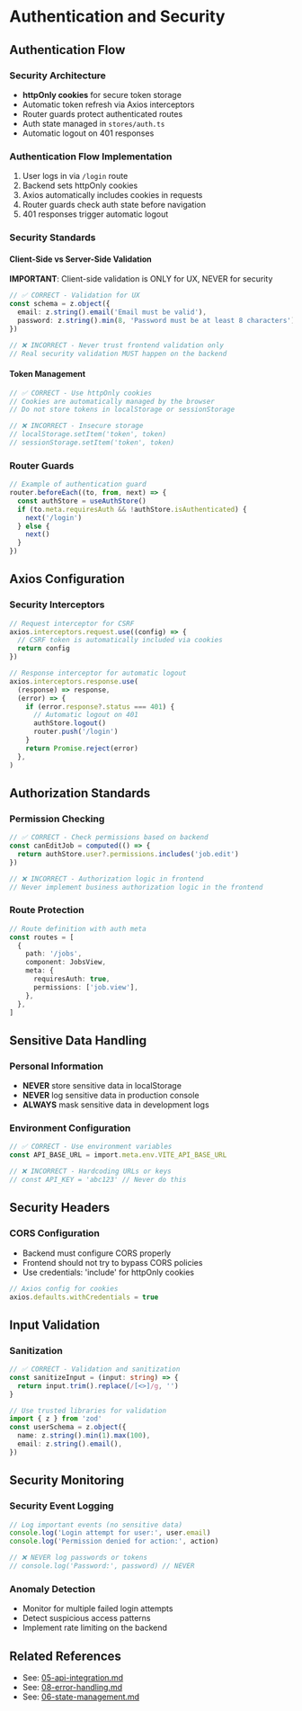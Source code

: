 # Authentication and Security

## Authentication Flow

### Security Architecture

- **httpOnly cookies** for secure token storage
- Automatic token refresh via Axios interceptors
- Router guards protect authenticated routes
- Auth state managed in `stores/auth.ts`
- Automatic logout on 401 responses

### Authentication Flow Implementation

1. User logs in via `/login` route
2. Backend sets httpOnly cookies
3. Axios automatically includes cookies in requests
4. Router guards check auth state before navigation
5. 401 responses trigger automatic logout

### Security Standards

#### Client-Side vs Server-Side Validation

**IMPORTANT**: Client-side validation is ONLY for UX, NEVER for security

```typescript
// ✅ CORRECT - Validation for UX
const schema = z.object({
  email: z.string().email('Email must be valid'),
  password: z.string().min(8, 'Password must be at least 8 characters'),
})

// ❌ INCORRECT - Never trust frontend validation only
// Real security validation MUST happen on the backend
```

#### Token Management

```typescript
// ✅ CORRECT - Use httpOnly cookies
// Cookies are automatically managed by the browser
// Do not store tokens in localStorage or sessionStorage

// ❌ INCORRECT - Insecure storage
// localStorage.setItem('token', token)
// sessionStorage.setItem('token', token)
```

### Router Guards

```typescript
// Example of authentication guard
router.beforeEach((to, from, next) => {
  const authStore = useAuthStore()
  if (to.meta.requiresAuth && !authStore.isAuthenticated) {
    next('/login')
  } else {
    next()
  }
})
```

## Axios Configuration

### Security Interceptors

```typescript
// Request interceptor for CSRF
axios.interceptors.request.use((config) => {
  // CSRF token is automatically included via cookies
  return config
})

// Response interceptor for automatic logout
axios.interceptors.response.use(
  (response) => response,
  (error) => {
    if (error.response?.status === 401) {
      // Automatic logout on 401
      authStore.logout()
      router.push('/login')
    }
    return Promise.reject(error)
  },
)
```

## Authorization Standards

### Permission Checking

```typescript
// ✅ CORRECT - Check permissions based on backend
const canEditJob = computed(() => {
  return authStore.user?.permissions.includes('job.edit')
})

// ❌ INCORRECT - Authorization logic in frontend
// Never implement business authorization logic in the frontend
```

### Route Protection

```typescript
// Route definition with auth meta
const routes = [
  {
    path: '/jobs',
    component: JobsView,
    meta: {
      requiresAuth: true,
      permissions: ['job.view'],
    },
  },
]
```

## Sensitive Data Handling

### Personal Information

- **NEVER** store sensitive data in localStorage
- **NEVER** log sensitive data in production console
- **ALWAYS** mask sensitive data in development logs

### Environment Configuration

```typescript
// ✅ CORRECT - Use environment variables
const API_BASE_URL = import.meta.env.VITE_API_BASE_URL

// ❌ INCORRECT - Hardcoding URLs or keys
// const API_KEY = 'abc123' // Never do this
```

## Security Headers

### CORS Configuration

- Backend must configure CORS properly
- Frontend should not try to bypass CORS policies
- Use credentials: 'include' for httpOnly cookies

```typescript
// Axios config for cookies
axios.defaults.withCredentials = true
```

## Input Validation

### Sanitization

```typescript
// ✅ CORRECT - Validation and sanitization
const sanitizeInput = (input: string) => {
  return input.trim().replace(/[<>]/g, '')
}

// Use trusted libraries for validation
import { z } from 'zod'
const userSchema = z.object({
  name: z.string().min(1).max(100),
  email: z.string().email(),
})
```

## Security Monitoring

### Security Event Logging

```typescript
// Log important events (no sensitive data)
console.log('Login attempt for user:', user.email)
console.log('Permission denied for action:', action)

// ❌ NEVER log passwords or tokens
// console.log('Password:', password) // NEVER
```

### Anomaly Detection

- Monitor for multiple failed login attempts
- Detect suspicious access patterns
- Implement rate limiting on the backend

## Related References

- See: [05-api-integration.md](./05-api-integration.md)
- See: [08-error-handling.md](./08-error-handling.md)
- See: [06-state-management.md](./06-state-management.md)
